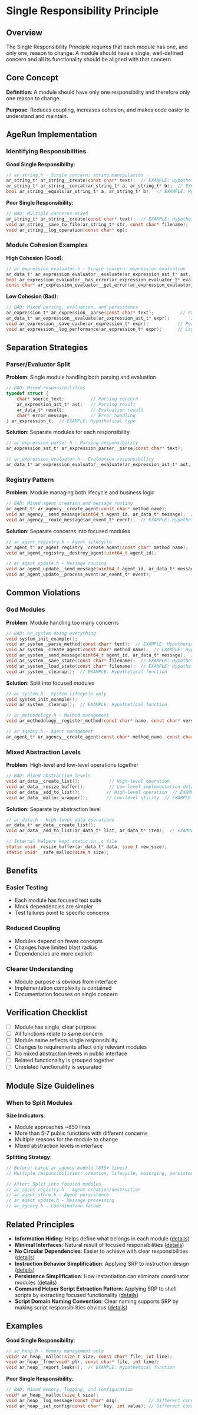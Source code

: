 # Single Responsibility Principle

## Overview

The Single Responsibility Principle requires that each module has one, and only one, reason to change. A module should have a single, well-defined concern and all its functionality should be aligned with that concern.

## Core Concept

**Definition**: A module should have only one responsibility and therefore only one reason to change.

**Purpose**: Reduces coupling, increases cohesion, and makes code easier to understand and maintain.

## AgeRun Implementation

### Identifying Responsibilities

**Good Single Responsibility**:
```c
// ar_string.h - Single concern: string manipulation
ar_string_t* ar_string__create(const char* text);  // EXAMPLE: Hypothetical function
ar_string_t* ar_string__concat(ar_string_t* a, ar_string_t* b);  // EXAMPLE: Hypothetical function
bool ar_string__equals(ar_string_t* a, ar_string_t* b);  // EXAMPLE: Hypothetical function
```

**Poor Single Responsibility**:
```c
// BAD: Multiple concerns mixed
ar_string_t* ar_string__create(const char* text);  // EXAMPLE: Hypothetical function
void ar_string__save_to_file(ar_string_t* str, const char* filename);  // File I/O  // EXAMPLE: Hypothetical function
void ar_string__log_operation(const char* op);                         // Logging  // EXAMPLE: Hypothetical function
```

### Module Cohesion Examples

**High Cohesion (Good)**:
```c
// ar_expression_evaluator.h - Single concern: expression evaluation
ar_data_t* ar_expression_evaluator__evaluate(ar_expression_ast_t* ast, ar_data_t* context);
bool ar_expression_evaluator__has_error(ar_expression_evaluator_t* evaluator);
const char* ar_expression_evaluator__get_error(ar_expression_evaluator_t* evaluator);
```

**Low Cohesion (Bad)**:
```c
// BAD: Mixed parsing, evaluation, and persistence
ar_expression_t* ar_expression__parse(const char* text);          // Parsing  // EXAMPLE: Hypothetical function
ar_data_t* ar_expression__evaluate(ar_expression_ast_t* expr);        // Evaluation  // EXAMPLE: Using real type
void ar_expression__save_cache(ar_expression_t* expr);           // Persistence  // EXAMPLE: Hypothetical function
void ar_expression__log_performance(ar_expression_t* expr);      // Logging  // EXAMPLE: Hypothetical function
```

## Separation Strategies

### Parser/Evaluator Split

**Problem**: Single module handling both parsing and evaluation
```c
// BAD: Mixed responsibilities
typedef struct {
    char* source_text;          // Parsing concern
    ar_expression_ast_t* ast;   // Parsing result
    ar_data_t* result;          // Evaluation result
    char* error_message;        // Error handling
} ar_expression_t;  // EXAMPLE: Hypothetical type
```

**Solution**: Separate modules for each responsibility
```c
// ar_expression_parser.h - Parsing responsibility
ar_expression_ast_t* ar_expression_parser__parse(const char* text);

// ar_expression_evaluator.h - Evaluation responsibility  
ar_data_t* ar_expression_evaluator__evaluate(ar_expression_ast_t* ast, ar_data_t* context);
```

### Registry Pattern

**Problem**: Module managing both lifecycle and business logic
```c
// BAD: Mixed agent creation and message routing
ar_agent_t* ar_agency__create_agent(const char* method_name);
void ar_agency__send_message(uint64_t agent_id, ar_data_t* message);  // EXAMPLE: Hypothetical function
void ar_agency__route_message(ar_event_t* event);  // EXAMPLE: Hypothetical function
```

**Solution**: Separate concerns into focused modules
```c
// ar_agent_registry.h - Agent lifecycle
ar_agent_t* ar_agent_registry__create_agent(const char* method_name);
void ar_agent_registry__destroy_agent(uint64_t agent_id);

// ar_agent_update.h - Message routing
void ar_agent_update__send_message(uint64_t agent_id, ar_data_t* message);
void ar_agent_update__process_event(ar_event_t* event);
```

## Common Violations

### God Modules

**Problem**: Module handling too many concerns
```c
// BAD: ar_system doing everything
void system_init_example();
void ar_system__parse_method(const char* text);  // EXAMPLE: Hypothetical function
void ar_system__create_agent(const char* method_name);  // EXAMPLE: Hypothetical function
void ar_system__send_message(uint64_t agent_id, ar_data_t* message);  // EXAMPLE: Hypothetical function
void ar_system__save_state(const char* filename);  // EXAMPLE: Hypothetical function
void ar_system__load_state(const char* filename);  // EXAMPLE: Hypothetical function
void ar_system__cleanup();  // EXAMPLE: Hypothetical function
```

**Solution**: Split into focused modules
```c
// ar_system.h - System lifecycle only
void system_init_example();
void ar_system__cleanup();  // EXAMPLE: Hypothetical function

// ar_methodology.h - Method management
void ar_methodology__register_method(const char* name, const char* version, const char* content);

// ar_agency.h - Agent management  
ar_agent_t* ar_agency__create_agent(const char* method_name, const char* version);
```

### Mixed Abstraction Levels

**Problem**: High-level and low-level operations together
```c
// BAD: Mixed abstraction levels
void ar_data__create_list();           // High-level operation
void ar_data__resize_buffer();         // Low-level implementation detail  // EXAMPLE: Hypothetical function
void ar_data__add_to_list();          // High-level operation  // EXAMPLE: Hypothetical function
void ar_data__malloc_wrapper();       // Low-level utility  // EXAMPLE: Hypothetical function
```

**Solution**: Separate by abstraction level
```c
// ar_data.h - High-level data operations
ar_data_t* ar_data__create_list();
void ar_data__add_to_list(ar_data_t* list, ar_data_t* item);  // EXAMPLE: Hypothetical function

// Internal helpers kept static in .c file
static void _resize_buffer(ar_data_t* data, size_t new_size);
static void* _safe_malloc(size_t size);
```

## Benefits

### Easier Testing
- Each module has focused test suite
- Mock dependencies are simpler
- Test failures point to specific concerns

### Reduced Coupling
- Modules depend on fewer concepts
- Changes have limited blast radius
- Dependencies are more explicit

### Clearer Understanding
- Module purpose is obvious from interface
- Implementation complexity is contained
- Documentation focuses on single concern

## Verification Checklist

- [ ] Module has single, clear purpose
- [ ] All functions relate to same concern
- [ ] Module name reflects single responsibility
- [ ] Changes to requirements affect only relevant modules
- [ ] No mixed abstraction levels in public interface
- [ ] Related functionality is grouped together
- [ ] Unrelated functionality is separated

## Module Size Guidelines

### When to Split Modules

**Size Indicators**:
- Module approaches ~850 lines
- More than 5-7 public functions with different concerns
- Multiple reasons for the module to change
- Mixed abstraction levels in interface

**Splitting Strategy**:
```c
// Before: Large ar_agency module (850+ lines)
// Multiple responsibilities: creation, lifecycle, messaging, persistence

// After: Split into focused modules
// ar_agent_registry.h - Agent creation/destruction
// ar_agent_store.h - Agent persistence  
// ar_agent_update.h - Message processing
// ar_agency.h - Coordination facade
```

## Related Principles

- **Information Hiding**: Helps define what belongs in each module ([details](information-hiding-principle.md))
- **Minimal Interfaces**: Natural result of focused responsibilities ([details](minimal-interfaces-principle.md))
- **No Circular Dependencies**: Easier to achieve with clear responsibilities ([details](no-circular-dependencies-principle.md))
- **Instruction Behavior Simplification**: Applying SRP to instruction design ([details](instruction-behavior-simplification.md))
- **Persistence Simplification**: How instantiation can eliminate coordinator modules ([details](persistence-simplification-through-instantiation.md))
- **Command Helper Script Extraction Pattern**: Applying SRP to shell scripts by extracting focused functionality ([details](command-helper-script-extraction-pattern.md))
- **Script Domain Naming Convention**: Clear naming supports SRP by making script responsibilities obvious ([details](script-domain-naming-convention.md))

## Examples

**Good Single Responsibility**:
```c
// ar_heap.h - Memory management only
void* ar_heap__malloc(size_t size, const char* file, int line);
void ar_heap__free(void* ptr, const char* file, int line);
void ar_heap__report_leaks();  // EXAMPLE: Hypothetical function
```

**Poor Single Responsibility**:
```c
// BAD: Mixed memory, logging, and configuration
void* ar_heap__malloc(size_t size);
void ar_heap__log_message(const char* msg);           // Different concern  // EXAMPLE: Hypothetical function
void ar_heap__set_config(const char* key, int value); // Different concern  // EXAMPLE: Hypothetical function
```
